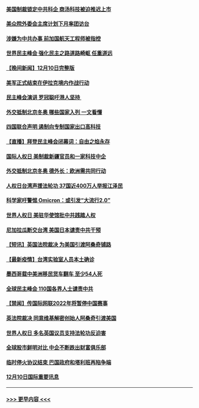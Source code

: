 #### [美国制裁锁定中共科企 商汤科技被迫推迟上市](../pages/prog202/a103291094.md?t=12112050) 
#### [美众院外委会主席计划下月率团访台](../pages/prog202/a103291058.md?t=12112050) 
#### [涉嫌为中共办事 前加国航天工程师被指控](../pages/prog202/a103290778.md?t=12112050) 
#### [世界民主峰会 强化民主之路道路崎岖 任重道远](../pages/prog202/a103290944.md?t=12112050) 
#### [【晚间新闻】12月10日完整版](../pages/prog202/a103290928.md?t=12112050) 
#### [美军正式结束在伊拉克境内作战行动](../pages/prog202/a103290595.md?t=12112050) 
#### [民主峰会演讲 罗冠聪吁港人坚持 ](../pages/prog202/a103290755.md?t=12112050) 
#### [外交抵制北京冬奥 哪些国家入列 一文看懂](../pages/prog202/a103290878.md?t=12112050) 
#### [四国联合声明 遏制向专制国家出口高科技](../pages/prog202/a103290591.md?t=12112050) 
#### [【直播】拜登民主峰会闭幕词：自由之焰永存](../pages/prog202/a103290832.md?t=12112050) 
#### [国际人权日 美制裁新疆官员和一家科技中企](../pages/prog202/a103290400.md?t=12112050) 
#### [外交抵制北京冬奥 德外长：欧洲需共同行动](../pages/prog202/a103290294.md?t=12112050) 
#### [人权日台湾声援法轮功 37国近400万人举报江泽民](../pages/prog202/a103290296.md?t=12112050) 
#### [科学家吁警惕 Omicron：或引发“大流行2.0”](../pages/prog202/a103289178.md?t=12112050) 
#### [世界人权日 美驻华使馆批中共践踏人权](../pages/prog202/a103290363.md?t=12112050) 
#### [尼加拉瓜断交台湾 美国日本谴责中共干预](../pages/prog202/a103290292.md?t=12112050) 
#### [【短讯】英国法院裁决 为美国引渡阿桑奇铺路](../pages/prog202/a103290370.md?t=12112050) 
#### [【最新疫情】台湾实验室人员本土确诊](../pages/prog202/a103290372.md?t=12112050) 
#### [墨西哥载中美洲移民货车翻车 至少54人死](../pages/prog202/a103290365.md?t=12112050) 
#### [全球民主峰会 110国各界人士谴责中共](../pages/prog202/a103290337.md?t=12112050) 
#### [【禁闻】传国际网联2022年将暂停中国赛事](../pages/prog202/a103290284.md?t=12112050) 
#### [英法院裁决 同意维基解密创始人阿桑奇引渡美国](../pages/prog202/a103290237.md?t=12112050) 
#### [世界人权日 多名英国议员支持法轮功反迫害](../pages/prog202/a103290276.md?t=12112050) 
#### [全球股市鲜明对比 中企不断跌出财富俱乐部](../pages/prog202/a103290224.md?t=12112050) 
#### [临时停火协议结束 巴国政府和塔利班再陷争端](../pages/prog202/a103290138.md?t=12112050) 
#### [12月10日国际重要讯息](../pages/prog202/a103290078.md?t=12112050) 

----
#### [ >>> 更早内容 <<< ](../indexes/prog202-earlier.md)
